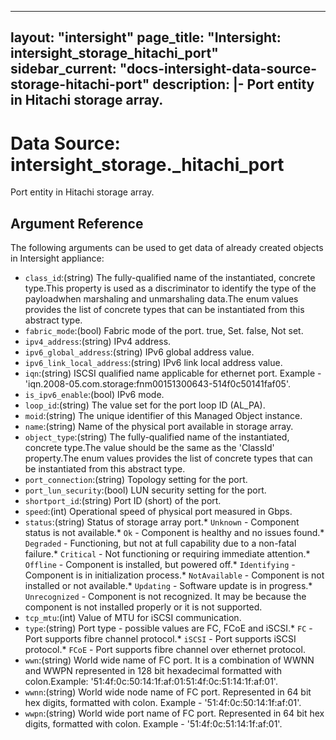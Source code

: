 
---
layout: "intersight"
page_title: "Intersight: intersight_storage_hitachi_port"
sidebar_current: "docs-intersight-data-source-storage-hitachi-port"
description: |-
Port entity in Hitachi storage array.
---

# Data Source: intersight_storage._hitachi_port
Port entity in Hitachi storage array.
## Argument Reference
The following arguments can be used to get data of already created objects in Intersight appliance:
* `class_id`:(string) The fully-qualified name of the instantiated, concrete type.This property is used as a discriminator to identify the type of the payloadwhen marshaling and unmarshaling data.The enum values provides the list of concrete types that can be instantiated from this abstract type. 
* `fabric_mode`:(bool) Fabric mode of the port. true, Set. false, Not set. 
* `ipv4_address`:(string) IPv4 address. 
* `ipv6_global_address`:(string) IPv6 global address value. 
* `ipv6_link_local_address`:(string) IPv6 link local address value. 
* `iqn`:(string) ISCSI qualified name applicable for ethernet port. Example - 'iqn.2008-05.com.storage:fnm00151300643-514f0c50141faf05'. 
* `is_ipv6_enable`:(bool) IPv6 mode. 
* `loop_id`:(string) The value set for the port loop ID (AL_PA). 
* `moid`:(string) The unique identifier of this Managed Object instance. 
* `name`:(string) Name of the physical port available in storage array. 
* `object_type`:(string) The fully-qualified name of the instantiated, concrete type.The value should be the same as the 'ClassId' property.The enum values provides the list of concrete types that can be instantiated from this abstract type. 
* `port_connection`:(string) Topology setting for the port. 
* `port_lun_security`:(bool) LUN security setting for the port. 
* `shortport_id`:(string) Port ID (short) of the port. 
* `speed`:(int) Operational speed of physical port measured in Gbps. 
* `status`:(string) Status of storage array port.* `Unknown` - Component status is not available.* `Ok` - Component is healthy and no issues found.* `Degraded` - Functioning, but not at full capability due to a non-fatal failure.* `Critical` - Not functioning or requiring immediate attention.* `Offline` - Component is installed, but powered off.* `Identifying` - Component is in initialization process.* `NotAvailable` - Component is not installed or not available.* `Updating` - Software update is in progress.* `Unrecognized` - Component is not recognized. It may be because the component is not installed properly or it is not supported. 
* `tcp_mtu`:(int) Value of MTU for iSCSI communication. 
* `type`:(string) Port type - possible values are FC, FCoE and iSCSI.* `FC` - Port supports fibre channel protocol.* `iSCSI` - Port supports iSCSI protocol.* `FCoE` - Port supports fibre channel over ethernet protocol. 
* `wwn`:(string) World wide name of FC port. It is a combination of WWNN and WWPN represented in 128 bit hexadecimal formatted with colon.Example: '51:4f:0c:50:14:1f:af:01:51:4f:0c:51:14:1f:af:01'. 
* `wwnn`:(string) World wide node name of FC port. Represented in 64 bit hex digits, formatted with colon. Example - '51:4f:0c:50:14:1f:af:01'. 
* `wwpn`:(string) World wide port name of FC port. Represented in 64 bit hex digits, formatted with colon. Example - '51:4f:0c:51:14:1f:af:01'. 
